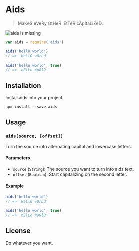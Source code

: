 # Aids
> MaKeS eVeRy OtHeR lEtTeR cApItaLiZeD.

![aids is missing](https://cdn.discordapp.com/attachments/230784366790443008/245368585705226241/unknown.png)

```js
var aids = require('aids')

aids('hello world')
// => 'HeLlO wOrLd'

aids('hello world', true)
// => 'hElLo WoRlD'
```

## Installation

Install aids into your project

```npm
npm install --save aids
```

## Usage

### `aids(source, [offset])`

Turn the source into alternating capital and lowercase letters.

#### Parameters

 - `source` (`String`): The source you want to turn into aids text.
 - `offset` (`Boolean`): Start capitalizing on the second letter.

#### Example

```js
aids('hello world')
// => 'HeLlO wOrLd'

aids('hello world', true)
// => 'hElLo WoRlD'
```

## License

Do whatever you want.
